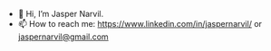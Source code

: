 - 👋 Hi, I’m Jasper Narvil.
- 📫 How to reach me: https://www.linkedin.com/in/jaspernarvil/ or jaspernarvil@gmail.com
